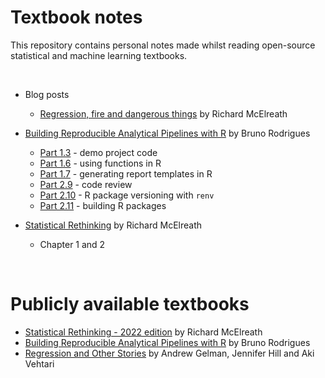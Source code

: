 # Textbook notes
This repository contains personal notes made whilst reading open-source statistical and machine learning textbooks.

<br>  

+ Blog posts  
    + [Regression, fire and dangerous things](./blog_posts/) by Richard McElreath  

+ [Building Reproducible Analytical Pipelines with R](https://raps-with-r.dev/) by Bruno Rodrigues    
    + [Part 1.3](./building_raps_with_r/raps_part_1_3.md) - demo project code     
    + [Part 1.6](./building_raps_with_r/raps_part_1_6.md) - using functions in R    
    + [Part 1.7](./building_raps_with_r/raps_part_1_7.md) - generating report templates in R   
    + [Part 2.9](./building_raps_with_r/raps_part_2_9.md) - code review   
    + [Part 2.10](./building_raps_with_r/raps_part_2_10.md) - R package versioning with `renv`    
    + [Part 2.11](./building_raps_with_r/raps_part_2_11.md) - building R packages     

+ [Statistical Rethinking](https://xcelab.net/rm/statistical-rethinking/) by Richard McElreath       
    + Chapter 1 and 2      

<br>  

# Publicly available textbooks
+ [Statistical Rethinking - 2022 edition](https://github.com/rmcelreath/stat_rethinking_2022) by Richard McElreath  
+ [Building Reproducible Analytical Pipelines with R](https://raps-with-r.dev/) by Bruno Rodrigues      
+ [Regression and Other Stories](https://avehtari.github.io/ROS-Examples/) by Andrew Gelman, Jennifer Hill and Aki Vehtari    

